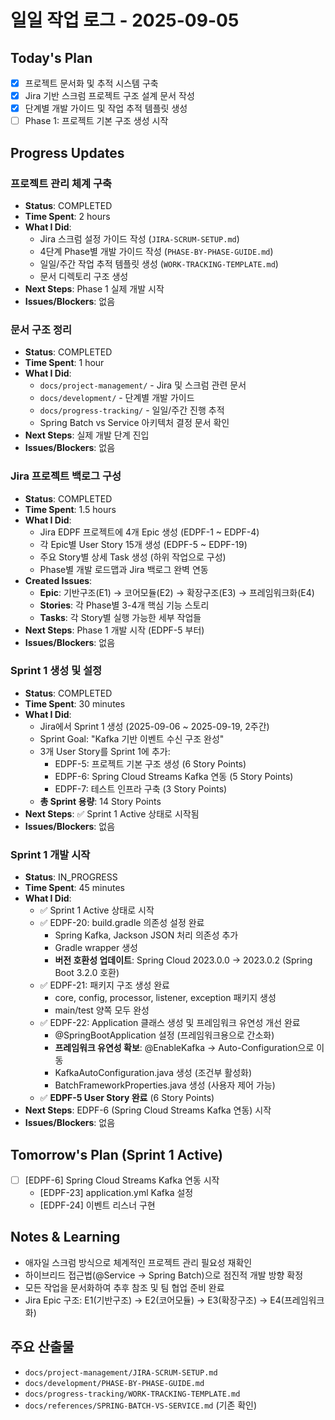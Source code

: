 # 일일 작업 로그 - 2025-09-05

## Today's Plan
- [x] 프로젝트 문서화 및 추적 시스템 구축
- [x] Jira 기반 스크럼 프로젝트 구조 설계 문서 작성  
- [x] 단계별 개발 가이드 및 작업 추적 템플릿 생성
- [ ] Phase 1: 프로젝트 기본 구조 생성 시작

## Progress Updates

### 프로젝트 관리 체계 구축
- **Status**: COMPLETED
- **Time Spent**: 2 hours
- **What I Did**: 
  - Jira 스크럼 설정 가이드 작성 (`JIRA-SCRUM-SETUP.md`)
  - 4단계 Phase별 개발 가이드 작성 (`PHASE-BY-PHASE-GUIDE.md`)
  - 일일/주간 작업 추적 템플릿 생성 (`WORK-TRACKING-TEMPLATE.md`)
  - 문서 디렉토리 구조 생성
- **Next Steps**: Phase 1 실제 개발 시작
- **Issues/Blockers**: 없음

### 문서 구조 정리
- **Status**: COMPLETED  
- **Time Spent**: 1 hour
- **What I Did**:
  - `docs/project-management/` - Jira 및 스크럼 관련 문서
  - `docs/development/` - 단계별 개발 가이드
  - `docs/progress-tracking/` - 일일/주간 진행 추적
  - Spring Batch vs Service 아키텍처 결정 문서 확인
- **Next Steps**: 실제 개발 단계 진입
- **Issues/Blockers**: 없음

### Jira 프로젝트 백로그 구성
- **Status**: COMPLETED
- **Time Spent**: 1.5 hours
- **What I Did**:
  - Jira EDPF 프로젝트에 4개 Epic 생성 (EDPF-1 ~ EDPF-4)
  - 각 Epic별 User Story 15개 생성 (EDPF-5 ~ EDPF-19)
  - 주요 Story별 상세 Task 생성 (하위 작업으로 구성)
  - Phase별 개발 로드맵과 Jira 백로그 완벽 연동
- **Created Issues**:
  - **Epic**: 기반구조(E1) → 코어모듈(E2) → 확장구조(E3) → 프레임워크화(E4)
  - **Stories**: 각 Phase별 3-4개 핵심 기능 스토리
  - **Tasks**: 각 Story별 실행 가능한 세부 작업들
- **Next Steps**: Phase 1 개발 시작 (EDPF-5 부터)
- **Issues/Blockers**: 없음

### Sprint 1 생성 및 설정
- **Status**: COMPLETED
- **Time Spent**: 30 minutes
- **What I Did**:
  - Jira에서 Sprint 1 생성 (2025-09-06 ~ 2025-09-19, 2주간)
  - Sprint Goal: "Kafka 기반 이벤트 수신 구조 완성"
  - 3개 User Story를 Sprint 1에 추가:
    - EDPF-5: 프로젝트 기본 구조 생성 (6 Story Points)
    - EDPF-6: Spring Cloud Streams Kafka 연동 (5 Story Points) 
    - EDPF-7: 테스트 인프라 구축 (3 Story Points)
  - **총 Sprint 용량**: 14 Story Points
- **Next Steps**: ✅ Sprint 1 Active 상태로 시작됨
- **Issues/Blockers**: 없음

### Sprint 1 개발 시작
- **Status**: IN_PROGRESS  
- **Time Spent**: 45 minutes
- **What I Did**:
  - ✅ Sprint 1 Active 상태로 시작
  - ✅ EDPF-20: build.gradle 의존성 설정 완료
    - Spring Kafka, Jackson JSON 처리 의존성 추가
    - Gradle wrapper 생성
    - **버전 호환성 업데이트**: Spring Cloud 2023.0.0 → 2023.0.2 (Spring Boot 3.2.0 호환)
  - ✅ EDPF-21: 패키지 구조 생성 완료
    - core, config, processor, listener, exception 패키지 생성
    - main/test 양쪽 모두 완성
  - ✅ EDPF-22: Application 클래스 생성 및 프레임워크 유연성 개선 완료
    - @SpringBootApplication 설정 (프레임워크용으로 간소화)
    - **프레임워크 유연성 확보**: @EnableKafka → Auto-Configuration으로 이동
    - KafkaAutoConfiguration.java 생성 (조건부 활성화)
    - BatchFrameworkProperties.java 생성 (사용자 제어 가능)
  - ✅ **EDPF-5 User Story 완료** (6 Story Points)
- **Next Steps**: EDPF-6 (Spring Cloud Streams Kafka 연동) 시작
- **Issues/Blockers**: 없음

## Tomorrow's Plan (Sprint 1 Active)
- [ ] [EDPF-6] Spring Cloud Streams Kafka 연동 시작
  - [EDPF-23] application.yml Kafka 설정
  - [EDPF-24] 이벤트 리스너 구현

## Notes & Learning
- 애자일 스크럼 방식으로 체계적인 프로젝트 관리 필요성 재확인
- 하이브리드 접근법(@Service → Spring Batch)으로 점진적 개발 방향 확정
- 모든 작업을 문서화하여 추후 참조 및 팀 협업 준비 완료
- Jira Epic 구조: E1(기반구조) → E2(코어모듈) → E3(확장구조) → E4(프레임워크화)

## 주요 산출물
- `docs/project-management/JIRA-SCRUM-SETUP.md`
- `docs/development/PHASE-BY-PHASE-GUIDE.md`  
- `docs/progress-tracking/WORK-TRACKING-TEMPLATE.md`
- `docs/references/SPRING-BATCH-VS-SERVICE.md` (기존 확인)